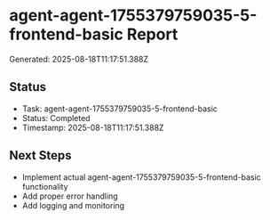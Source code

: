 # agent-agent-1755379759035-5-frontend-basic Report

Generated: 2025-08-18T11:17:51.388Z

## Status
- Task: agent-agent-1755379759035-5-frontend-basic
- Status: Completed
- Timestamp: 2025-08-18T11:17:51.388Z

## Next Steps
- Implement actual agent-agent-1755379759035-5-frontend-basic functionality
- Add proper error handling
- Add logging and monitoring
